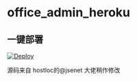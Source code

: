 # office_admin_heroku



## 一键部署


[![Deploy](https://www.herokucdn.com/deploy/button.png)](https://heroku.com/deploy)


源码来自 hostloc的@jsenet 大佬稍作修改
